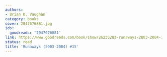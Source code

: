 ```yaml
---
authors:
- Brian K. Vaughan
category: books
cover: 2047676881.jpg
ids:
  goodreads: '2047676881'
link: https://www.goodreads.com/book/show/26235283-runaways-2003-2004-15
status: read
title: 'Runaways (2003-2004) #15'
---
```


